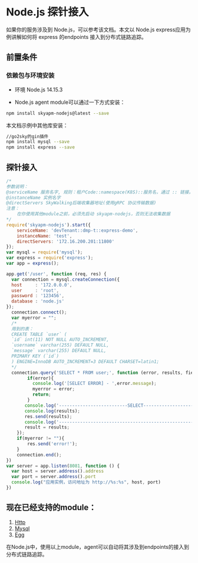 # Node.js 探针接入

如果你的服务涉及到 Node.js，可以参考该文档。本文以 Node.js express应用为例讲解如何将 express 的endpoints 接入到分布式链路追踪。

## 前置条件

### 依赖包与环境安装

* 环境 Node.js 14.15.3

* Node.js agent module可以通过一下方式安装：

```bash
npm install skyapm-nodejs@latest --save
```

本文档示例中其他库安装：

```bash
//go2sky的gin插件
npm install mysql --save
npm install express --save
```

## 探针接入

```javascript
/*
参数说明：
@serviceName 服务名字, 规则：租户Code::namespace(K8S)::服务名，通过 :: 链接。
@instanceName 实例名字
@directServers SkyWalking后端收集器地址(使用gRPC 协议传输数据)
注意：
	在你使用其他module之前，必须先启动 skyapm-nodejs，否则无法收集数据
*/
require('skyapm-nodejs').start({
    serviceName: 'devTenant::dmp-t::express-demo',
    instanceName: 'test',
    directServers: '172.16.200.201:11800'
});
var mysql = require('mysql');
var express = require('express');
var app = express();

app.get('/user', function (req, res) {
  var connection = mysql.createConnection({
  host     : '172.0.0.0',
  user     : 'root',
  password : '123456',
  database : 'node.js'
});
  connection.connect();
  var myerror = "";
  /*
  用到的表：
  CREATE TABLE `user` (
  `id` int(11) NOT NULL AUTO_INCREMENT,
  `username` varchar(255) DEFAULT NULL,
  `message` varchar(255) DEFAULT NULL,
  PRIMARY KEY (`id`)
  ) ENGINE=InnoDB AUTO_INCREMENT=3 DEFAULT CHARSET=latin1;
  */
  connection.query('SELECT * FROM user;', function (error, results, fields) {
		if(error){
          console.log('[SELECT ERROR] - ',error.message);
		  myerror = error;
          return;
        }
	   console.log('--------------------------SELECT----------------------------');
       console.log(results);
	   res.send(results);
       console.log('------------------------------------------------------------\n\n');
	   result = results;
	});
	if(myerror != ""){
		res.send('error!');
	}
    connection.end();
})
var server = app.listen(8081, function () {
  var host = server.address().address
  var port = server.address().port
  console.log("应用实例，访问地址为 http://%s:%s", host, port)
})

```

## 现在已经支持的module：

1. [Http](https://nodejs.org/api/http.html)
1. [Mysql](https://github.com/mysqljs/mysql)
1. [Egg](https://github.com/eggjs/egg)

在Node.js中，使用以上module，agent可以自动将其涉及到endpoints的接入到分布式链路追踪。